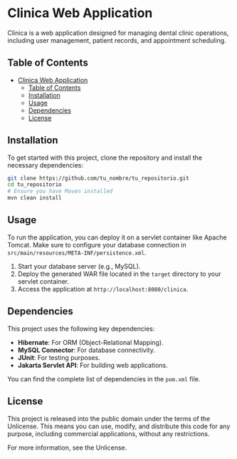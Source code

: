 # Clinica Web Application

Clinica is a web application designed for managing dental clinic operations, including user management, patient records, and appointment scheduling.

## Table of Contents

- [Clinica Web Application](#clinica-web-application)
  - [Table of Contents](#table-of-contents)
  - [Installation](#installation)
  - [Usage](#usage)
  - [Dependencies](#dependencies)
  - [License](#license)

## Installation

To get started with this project, clone the repository and install the necessary dependencies:

```bash
git clone https://github.com/tu_nombre/tu_repositorio.git
cd tu_repositorio
# Ensure you have Maven installed
mvn clean install
```

## Usage

To run the application, you can deploy it on a servlet container like Apache Tomcat. Make sure to configure your database connection in `src/main/resources/META-INF/persistence.xml`.

1. Start your database server (e.g., MySQL).
2. Deploy the generated WAR file located in the `target` directory to your servlet container.
3. Access the application at `http://localhost:8080/clinica`.

## Dependencies

This project uses the following key dependencies:

- **Hibernate**: For ORM (Object-Relational Mapping).
- **MySQL Connector**: For database connectivity.
- **JUnit**: For testing purposes.
- **Jakarta Servlet API**: For building web applications.

You can find the complete list of dependencies in the `pom.xml` file.

## License

This project is released into the public domain under the terms of the Unlicense. This means you can use, modify, and distribute this code for any purpose, including commercial applications, without any restrictions.

For more information, see the Unlicense.
